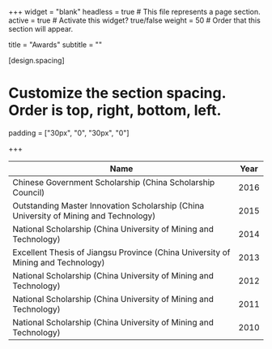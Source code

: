 +++
widget = "blank"
headless = true  # This file represents a page section.
active = true  # Activate this widget? true/false
weight = 50  # Order that this section will appear.

title = "Awards"
subtitle = ""

[design.spacing]
  # Customize the section spacing. Order is top, right, bottom, left.
  padding = ["30px", "0", "30px", "0"]

+++


| Name           																		 | Year |
| ---------------------------------------------------------------------------------------| ---- |
| Chinese Government Scholarship (China Scholarship Council)             				 | 2016 |
| Outstanding Master Innovation Scholarship (China University of Mining and Technology)  | 2015 |
| National Scholarship (China University of Mining and Technology)    					 | 2014 |
| Excellent Thesis of Jiangsu Province (China University of Mining and Technology)    	 | 2013 |
| National Scholarship (China University of Mining and Technology)    					 | 2012 |
| National Scholarship (China University of Mining and Technology)    					 | 2011 |
| National Scholarship (China University of Mining and Technology)    					 | 2010 |
